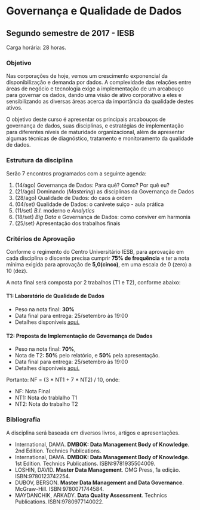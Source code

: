 # Governança e Qualidade de Dados
## Segundo semestre de 2017 - IESB

Carga horária: 28 horas.

### Objetivo
Nas corporações de hoje, vemos um crescimento exponencial da disponibilização e demanda por dados. A complexidade das relações entre áreas de negócio e tecnologia exige a implementação de um arcabouço para governar os dados, dando uma visão de ativo corporativo a eles e sensibilizando as diversas áreas acerca da importância da qualidade destes ativos.

O objetivo deste curso é apresentar os principais arcabouços de governança de dados, suas disciplinas, e estratégias de implementação para diferentes níveis de maturidade organizacional, além de apresentar algumas técnicas de diagnóstico, tratamento e monitoramento da qualidade de dados.

### Estrutura da disciplina
Serão 7 encontros programados com a seguinte agenda:
1. (14/ago) Governança de Dados: Para quê? Como? Por quê eu?
2. (21/ago) Dominando (*Mastering*) as disciplinas da Governança de Dados
3. (28/ago) Qualidade de Dados: do caos à ordem
4. (04/set) Qualidade de Dados: o canivete suiço - aula prática
5. (11/set) *B.I.* moderno e *Analytics*
6. (18/set) *Big Data* e Governança de Dados: como conviver em harmonia
7. (25/set) Apresentação dos trabalhos finais

### Critérios de Aprovação
Conforme o regimento do Centro Universitário IESB, para aprovação em cada disciplina o discente precisa cumprir **75% de frequência** e ter a nota mínima exigida para aprovação de **5,0(cinco)**, em uma escala de 0 (zero) a 10 (dez).

A nota final será composta por 2 trabalhos (T1 e T2), conforme abaixo:

#### T1: Laboratório de Qualidade de Dados
* Peso na nota final: **30%**
* Data final para entrega: 25/setembro às 19:00
* Detalhes disponíveis [aqui.](docs/trabalho-t1-dataquality.md)

#### T2: Proposta de Implementação de Governança de Dados
* Peso na nota final: **70%**, 
* Nota de T2: **50%** pelo relatório, e **50%** pela apresentação.
* Data final para entrega: 25/setembro às 19:00
* Detalhes disponíveis [aqui.](docs/trabalho-t2-proposta-govdados.md)

Portanto: NF = (3 * NT1 + 7 * NT2) / 10, onde:
* NF: Nota Final
* NT1: Nota do trablalho T1
* NT2: Nota do trabalho T2

### Bibliografia
A disciplina será baseada em diversos livros, artigos e apresentações.
* International, DAMA. **DMBOK: Data Management Body of Knowledge**. 2nd Edition. Technics Publications.
* International, DAMA. **DMBOK: Data Management Body of Knowledge**. 1st Edition. Technics Publications. ISBN:9781935504009.
* LOSHIN, DAVID. **Master Data Management**. OMG Press, 1a edição. ISBN:9780123742254.
* DUBOV, BERSON. **Master Data Management and Data Governance**. McGraw-Hill. ISBN:9780071744584.
* MAYDANCHIK, ARKADY. **Data Quality Assessment**. Technics Publications. ISBN:9780977140022.

